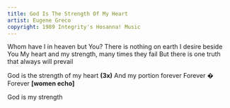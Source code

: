 ```yaml
---
title: God Is The Strength Of My Heart
artist: Eugene Greco
copyright: 1989 Integrity's Hosanna! Music
---
```


Whom have I in heaven but You?
There is nothing on earth I desire beside You
My heart and my strength, many times they fail
But there is one truth that always will prevail

God is the strength of my heart <strong>(3x)</strong>
And my portion forever
Forever � Forever <strong>[women echo]</strong>

God is my strength
